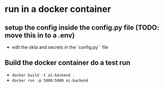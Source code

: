 # run in a docker container

## setup the config inside the config.py file (TODO: move this in to a .env)
- edit the okta and secrets in the `config.py`` file

## Build the docker container do a test run
- `docker build -t ai-backend .`
- `docker run -p 5000:5000 ai-backend`
